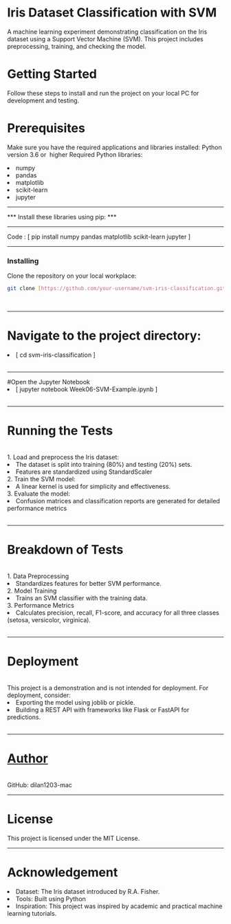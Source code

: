 # Iris Dataset Classification with SVM
A machine learning experiment demonstrating classification on the Iris dataset using a Support Vector Machine (SVM). This project includes preprocessing, training, and checking the model.
# Getting Started
Follow these steps to install and run the project on your local PC for development and testing.
# Prerequisites
Make sure you have the required applications and libraries installed:
Python version 3.6 or  higher
Required Python libraries:
<li>numpy</li>
<li>pandas</li>
<li>matplotlib</li>
<li>scikit-learn</li>
<li>jupyter</li>
<hr/>
<text>*** Install these libraries using pip: ***</text>
<hr/>
Code : [ pip install numpy pandas matplotlib scikit-learn jupyter ]
<br/>
<hr/>

### Installing
Clone the repository on your local workplace:
```bash
git clone [https://github.com/your-username/svm-iris-classification.git](https://github.com/dilan1203-mac/Python/tree/main) 
```
<br/>
<hr/>

# Navigate to the project directory:
<li>[ cd svm-iris-classification ]</li>
<br/>
<hr/>
#Open the Jupyter Notebook
<li>[ jupyter notebook Week06-SVM-Example.ipynb ]</li>
<br/>
<hr/>

# Running the Tests
<br/>
1. Load and preprocess the Iris dataset:
  <li>The dataset is split into training (80%) and testing (20%) sets.</li>
  <li>Features are standardized using StandardScaler</li>
2. Train the SVM model:
  <li>A linear kernel is used for simplicity and effectiveness.</li>
3. Evaluate the model:
<li>Confusion matrices and classification reports are generated for detailed performance metrics</li>
<br/>
<hr/>

# Breakdown of Tests
<br/>
1. Data Preprocessing
<li>Standardizes features for better SVM performance.</li>
2. Model Training
<li>Trains an SVM classifier with the training data.</li>
3. Performance Metrics
<li>Calculates precision, recall, F1-score, and accuracy for all three classes (setosa, versicolor, virginica).</li>
<br/>
<hr/>

# Deployment
<br/>
This project is a demonstration and is not intended for deployment. For deployment, consider:
<li>Exporting the model using joblib or pickle.</li>
<li>Building a REST API with frameworks like Flask or FastAPI for predictions.</li>
<br/>
<hr/>

# <u>Author</u>
<br/>
GitHub: dilan1203-mac
<br/>
<hr/>

# License
This project is licensed under the MIT License.
<br/>
<hr/>

# Acknowledgement
<li>Dataset: The Iris dataset introduced by R.A. Fisher.</li>
<li>Tools: Built using Python </li>
<li>Inspiration: This project was inspired by academic and practical machine learning tutorials.</li>
